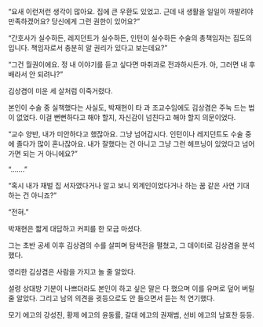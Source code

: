“요새 이런저런 생각이 많아요. 집에 큰 우환도 있었고. 근데 내 생활을 일일이 까발려야 만족하겠어요? 당신에게 그런 권한이 있어요?”

“간호사가 실수하든, 레지던트가 실수하든, 인턴이 실수하든 수술의 총책임자는 집도의입니다. 책임자로서 충분히 알 권리가 있다고 보는데요?”

“그건 월권이에요. 정 내 이야기를 듣고 싶다면 마취과로 전과하시든가. 아, 그러면 내 후배라서 안 되려나?”

김상겸이 미운 세 살처럼 이죽거렸다.

본인이 수술 중 실책했다는 사실도, 박재현이 타 과 조교수임에도 김상겸은 주눅 드는 법이 없었다. 이걸 뻔뻔하다고 해야 할지, 자신감이 넘친다고 해야 할지 의문이었다.

“교수 양반, 내가 미안하다고 했잖아요. 그냥 넘어갑시다. 인턴이나 레지던트도 수술 중에 졸다가 많이 혼나잖아요. 내가 잘했다는 건 아니고 그냥 그런 헤프닝이 있었다고 넘어가면 되는 거 아니에요?”

“…….”

“혹시 내가 재벌 집 서자였다거나 알고 보니 외계인이었다거나 하는 꿈 같은 사연 기대하는 건 아니죠?”

“전혀.”

박재현은 짧게 대답하고 커피를 한 모금 마셨다.

그는 초반 공세 이후 김상겸의 수를 살피며 탐색전을 펼쳤고, 그 데이터로 김상겸을 분석했다.

영리한 김상겸은 사람을 가지고 놀 줄 알았다.

설령 상대방 기분이 나쁘더라도 본인이 하고 싶은 말은 다 했으며 이를 유머로 덮어 버릴 줄 알았다. 그리고 남의 의견을 귓등으로도 안 들으면서 듣는 척 연기했다.

모기 에고의 강성진, 황제 에고의 윤동률, 갈대 에고의 권재범, 선비 에고의 남효찬 등등.